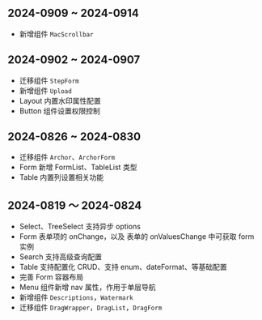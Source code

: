 ## 2024-0909 ~ 2024-0914

- 新增组件 `MacScrollbar`

## 2024-0902 ~ 2024-0907

- 迁移组件 `StepForm`
- 新增组件 `Upload`
- Layout 内置水印属性配置
- Button 组件设置权限控制

## 2024-0826 ~ 2024-0830

- 迁移组件 `Archor`、`ArchorForm`
- Form 新增 FormList、TableList 类型
- Table 内置列设置相关功能

## 2024-0819 ～ 2024-0824

- Select、TreeSelect 支持异步 options
- Form 表单项的 onChange，以及 表单的 onValuesChange 中可获取 form 实例
- Search 支持高级查询配置
- Table 支持配置化 CRUD、支持 enum、dateFormat、等基础配置
- 完善 Form 容器布局
- Menu 组件新增 nav 属性，作用于单层导航
- 新增组件 `Descriptions`，`Watermark`
- 迁移组件 `DragWrapper`，`DragList`，`DragForm`
